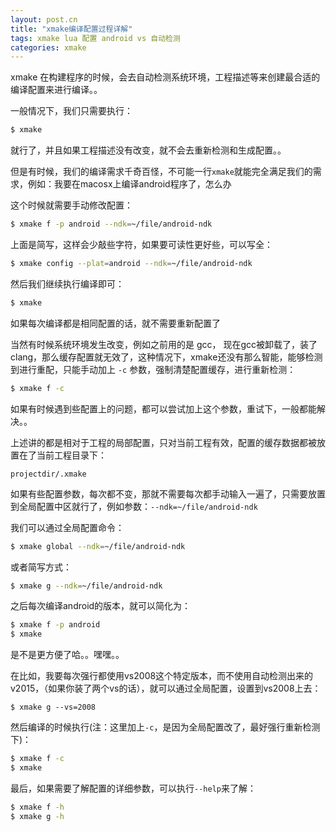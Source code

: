 ```yaml
---
layout: post.cn
title: "xmake编译配置过程详解"
tags: xmake lua 配置 android vs 自动检测
categories: xmake
---
```


xmake 在构建程序的时候，会去自动检测系统环境，工程描述等来创建最合适的编译配置来进行编译。。

一般情况下，我们只需要执行：

```bash
$ xmake
```

就行了，并且如果工程描述没有改变，就不会去重新检测和生成配置。。

但是有时候，我们的编译需求千奇百怪，不可能一行`xmake`就能完全满足我们的需求，例如：我要在macosx上编译android程序了，怎么办

这个时候就需要手动修改配置：

```bash
$ xmake f -p android --ndk=~/file/android-ndk
```

上面是简写，这样会少敲些字符，如果要可读性更好些，可以写全：

```bash
$ xmake config --plat=android --ndk=~/file/android-ndk
```

然后我们继续执行编译即可：

```bash
$ xmake
```

如果每次编译都是相同配置的话，就不需要重新配置了

当然有时候系统环境发生改变，例如之前用的是 gcc， 现在gcc被卸载了，装了clang，那么缓存配置就无效了，这种情况下，xmake还没有那么智能，能够检测到进行重配，只能手动加上 `-c` 参数，强制清楚配置缓存，进行重新检测：

```bash
$ xmake f -c
```

如果有时候遇到些配置上的问题，都可以尝试加上这个参数，重试下，一般都能解决。。

上述讲的都是相对于工程的局部配置，只对当前工程有效，配置的缓存数据都被放置在了当前工程目录下：

```
projectdir/.xmake
```

如果有些配置参数，每次都不变，那就不需要每次都手动输入一遍了，只需要放置到全局配置中区就行了，例如参数：`--ndk=~/file/android-ndk`

我们可以通过全局配置命令：

```bash
$ xmake global --ndk=~/file/android-ndk
```

或者简写方式：


```bash
$ xmake g --ndk=~/file/android-ndk
```

之后每次编译android的版本，就可以简化为：

```bash
$ xmake f -p android
$ xmake
```

是不是更方便了哈。。嘿嘿。。

在比如，我要每次强行都使用vs2008这个特定版本，而不使用自动检测出来的v2015，（如果你装了两个vs的话），就可以通过全局配置，设置到vs2008上去：

```hash
$ xmake g --vs=2008
```

然后编译的时候执行(注：这里加上`-c`，是因为全局配置改了，最好强行重新检测下)：

```bash
$ xmake f -c
$ xmake
```

最后，如果需要了解配置的详细参数，可以执行`--help`来了解：

```bash
$ xmake f -h
$ xmake g -h
```
